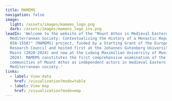 ```yaml
---
title: MAMEMS
navigation: false
image:
  light: /assets/images/mamems_logo.png
  dark: /assets/images/mamens_logo_inv.png
leadIn: 'Welcome to the website of the "Mount Athos in Medieval Eastern
  Mediterranean Society: Contextualizing the History of a Monastic Republic (ca.
  850-1550)" (MAMEMS) project, funded by a Starting Grant of the European
  Research Council and hosted first at the Johannes Gutenberg University of
  Mainz (2020-2024) and now at the Ludwig Maximilian University of Munich (from
  2024). MAMEMS constitutes the first comprehensive examination of the monastic
  communities of Mount Athos as independent actors in medieval Eastern
  Mediterranean society.'
links:
  - label: View data
    href: /visualization?mode=table
  - label: View map
    href: /visualization?mode=map
---
```

